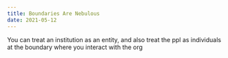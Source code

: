 ```yaml
---
title: Boundaries Are Nebulous
date: 2021-05-12
---
```


You can treat an institution as an entity, and also treat the ppl as individuals at the boundary where you interact with the org


